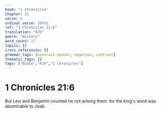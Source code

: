 ```yaml
---
book: "1 Chronicles"
chapter: 21
verse: 6
ordinal_verse: 10941
ref: "1 Chronicles 21:6"
translation: "KJV"
genre: "History"
word_count: 17
topics: []
cross_references: []
grammar_tags: [contrast-opener, negation, contrast]
thematic_tags: []
tags: ["Bible","KJV","1 Chronicles"]
---
```


# 1 Chronicles 21:6

But Levi and Benjamin counted he not among them: for the king's word was abominable to Joab.

